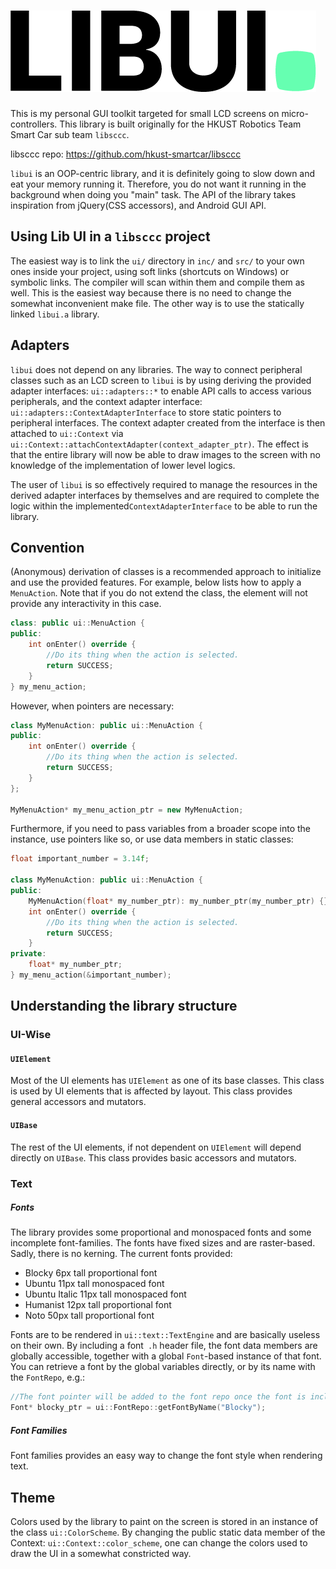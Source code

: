 # ![LibUI](libui_logo_trim.png)

This is my personal GUI toolkit targeted for small LCD screens on micro-controllers.  This library is built originally for the HKUST Robotics Team Smart Car sub team `libsccc`.

libsccc repo: https://github.com/hkust-smartcar/libsccc

`libui` is an OOP-centric library, and it is definitely going to slow down and eat your memory running it. Therefore, you do not want it running in the background when doing you "main" task. The API of the library takes inspiration from jQuery(CSS accessors),  and Android GUI API.

## Using Lib UI in a `libsccc` project

The easiest way is to link the `ui/` directory in `inc/` and `src/` to your own ones inside your project, using soft links (shortcuts on Windows) or symbolic links. The compiler will scan within them and compile them as well. This is the easiest way because there is no need to change the somewhat inconvenient make file.  The other way is to use the statically linked `libui.a` library.

## Adapters

`libui` does not depend on any libraries. The way to connect peripheral classes such as an LCD screen to `libui` is by using deriving the provided adapter interfaces: `ui::adapters::*` to enable API calls to access various peripherals, and the context adapter interface: `ui::adapters::ContextAdapterInterface`  to store static pointers to peripheral interfaces. The context adapter created from the interface is then attached to `ui::Context` via `ui::Context::attachContextAdapter(context_adapter_ptr)`.  The effect is that the entire library will now be able to draw images to the screen with no knowledge of the implementation of lower level logics.

The user of `libui` is so effectively required to manage the resources in the derived adapter interfaces by themselves and are required to complete the logic within the implemented`ContextAdapterInterface` to be able to run the library.

## Convention

(Anonymous) derivation of classes is a recommended approach to initialize and use the provided features. For example, below lists how to apply a `MenuAction`. Note that if you do not extend the class, the element will not provide any interactivity in this case.

```c++
class: public ui::MenuAction {
public:
    int onEnter() override {
        //Do its thing when the action is selected.
        return SUCCESS;
    }
} my_menu_action;
```

However, when pointers are necessary:

```c++
class MyMenuAction: public ui::MenuAction {
public:
    int onEnter() override {
        //Do its thing when the action is selected.
        return SUCCESS;
    }
};

MyMenuAction* my_menu_action_ptr = new MyMenuAction;
```

Furthermore, if you need to pass variables from a broader scope into the instance, use pointers like so, or use data members in static classes:

```c++
float important_number = 3.14f;

class MyMenuAction: public ui::MenuAction {
public:
    MyMenuAction(float* my_number_ptr): my_number_ptr(my_number_ptr) {}
    int onEnter() override {
        //Do its thing when the action is selected.
        return SUCCESS;
    }
private:
    float* my_number_ptr;
} my_menu_action(&important_number);
```

## Understanding the library structure

### UI-Wise

#### `UIElement`

Most of the UI elements has `UIElement` as one of its base classes. This class is used by UI elements that is affected by layout. This class provides general accessors and mutators.

#### `UIBase`

The rest of the UI elements, if not dependent on `UIElement` will depend directly on `UIBase`. This class provides basic accessors and mutators.

### Text

##### Fonts

The library provides some proportional and monospaced fonts and some incomplete font-families. The fonts have fixed sizes and are raster-based. Sadly, there is no kerning. The current fonts provided:

-   Blocky
    6px tall proportional font
-   Ubuntu
    11px tall monospaced font
-   Ubuntu Italic
    11px tall monospaced font
-   Humanist
    12px tall proportional font
-   Noto
    50px tall proportional font

Fonts are to be rendered in `ui::text::TextEngine` and are basically useless on their own. By including a font` .h` header file, the font data members are globally accessible, together with a global `Font`-based instance of that font. You can retrieve a font by the global variables directly, or by its name with the `FontRepo`, e.g.:

```c++
//The font pointer will be added to the font repo once the font is included once.
Font* blocky_ptr = ui::FontRepo::getFontByName("Blocky");
```

##### Font Families

Font families provides an easy way to change the font style when rendering text.

## Theme

Colors used by the library to paint on the screen is stored in an instance of the class `ui::ColorScheme`. By changing the public static data member of the Context: `ui::Context::color_scheme`, one can change the colors used to draw the UI in a somewhat constricted way.